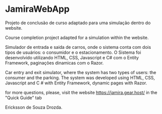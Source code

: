 # JamiraWebApp

Projeto de conclusão de curso adaptado para uma simulação dentro do website.

Course completion project adapted for a simulation within the website.

Simulador de entrada e saida de carros, onde o sistema conta com dois tipos de usuários: o consumidor e o estacionamento.
O Sistema foi desenvolvido utilizando HTML, CSS, Javascript e C# com o Entity Framework, paginações dinamicas com o Razor.

Car entry and exit simulator, where the system has two types of users: the consumer and the parking.
The system was developed using HTML, CSS, Javascript and C # with Entity Framework, dynamic pages with Razor.


for more questions, please, visit the website https://jamira.gear.host/ in the "Quick Guide" tab


Ericksson de Souza Drozda.
